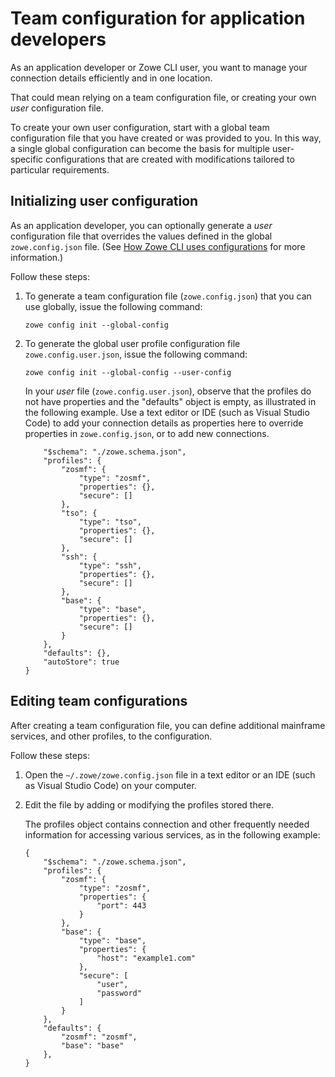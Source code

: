 # Team configuration for application developers

As an application developer or Zowe CLI user, you want to manage your connection details efficiently and in one location.

That could mean relying on a team configuration file, or creating your own *user* configuration file.

To create your own user configuration, start with a global team configuration file that you have created or was provided to you. In this way, a single global configuration can become the basis for multiple user-specific configurations that are created with modifications tailored to particular requirements.

## Initializing user configuration

As an application developer, you can optionally generate a *user* configuration file that overrides the values defined in the global `zowe.config.json` file. (See [How Zowe CLI uses configurations](../user-guide/cli-using-understand-profiles-configs.md) for more information.)

Follow these steps:

1. To generate a team configuration file (`zowe.config.json`) that you can use globally, issue the following command:

    ```
    zowe config init --global-config
    ```

2. To generate the global user profile configuration file `zowe.config.user.json`, issue the following command:

    ```
    zowe config init --global-config --user-config
    ```

    In your *user* file (`zowe.config.user.json`), observe that the profiles do not have properties and the "defaults" object is empty, as illustrated in the following example. Use a text editor or IDE (such as Visual Studio Code) to add your connection details as properties here to override properties in `zowe.config.json`, or to add new connections.

    ```{
        "$schema": "./zowe.schema.json",
        "profiles": {
            "zosmf": {
                "type": "zosmf",
                "properties": {},
                "secure": []
            },
            "tso": {
                "type": "tso",
                "properties": {},
                "secure": []
            },
            "ssh": {
                "type": "ssh",
                "properties": {},
                "secure": []
            },
            "base": {
                "type": "base",
                "properties": {},
                "secure": []
            }
        },
        "defaults": {},
        "autoStore": true
    }

    ```

## Editing team configurations

After creating a team configuration file, you can define additional mainframe services, and other profiles, to the configuration.

Follow these steps:

1. Open the `~/.zowe/zowe.config.json` file in a text editor or an IDE (such as Visual Studio Code) on your computer. 

2. Edit the file by adding or modifying the profiles stored there.

    The profiles object contains connection and other frequently needed information for accessing various services, as in the following example:

    ```
    {
        "$schema": "./zowe.schema.json",
        "profiles": {
            "zosmf": {
                "type": "zosmf",
                "properties": {
                    "port": 443
                }
            },
            "base": {
                "type": "base",
                "properties": {
                    "host": "example1.com"
                },
                "secure": [
                    "user",
                    "password"
                ]
            }
        },
        "defaults": {
            "zosmf": "zosmf",
            "base": "base"
        },
    }
    ```
